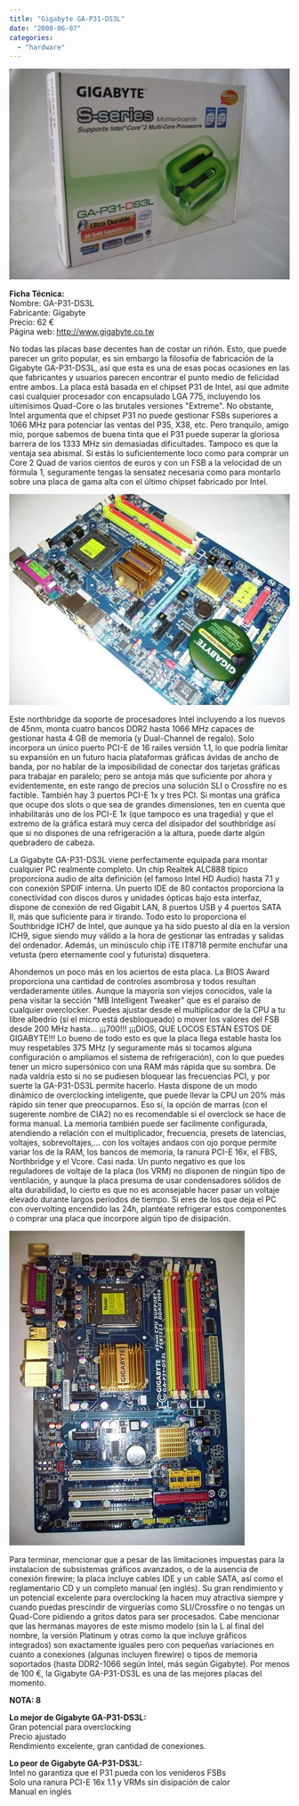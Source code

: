 ```yaml
---
title: "Gigabyte GA-P31-DS3L"
date: "2008-06-07"
categories: 
  - "hardware"
---
```


![](images/p31-ds3l-box.jpg)

**Ficha Técnica:**  
Nombre: GA-P31-DS3L  
Fabricante: Gigabyte  
Precio: 62 €  
Página web: http://www.gigabyte.co.tw

No todas las placas base decentes han de costar un riñón. Esto, que puede parecer un grito popular, es sin embargo la filosofía de fabricación de la Gigabyte GA-P31-DS3L, así que esta es una de esas pocas ocasiones en las que fabricantes y usuarios parecen encontrar el punto medio de felicidad entre ambos. La placa está basada en el chipset P31 de Intel, así que admite casi cualquier procesador con encapsulado LGA 775, incluyendo los ultimísimos Quad-Core o las brutales versiones "Extreme". No obstante, Intel argumenta que el chipset P31 no puede gestionar FSBs superiores a 1066 MHz para potenciar las ventas del P35, X38, etc. Pero tranquilo, amigo mío, porque sabemos de buena tinta que el P31 puede superar la gloriosa barrera de los 1333 MHz sin demasiadas dificultades. Tampoco es que la ventaja sea abismal. Si estás lo suficientemente loco como para comprar un Core 2 Quad de varios cientos de euros y con un FSB a la velocidad de un fórmula 1, seguramente tengas la sensatez necesaria como para montarlo sobre una placa de gama alta con el último chipset fabricado por Intel.

![](images/p31-ds3l.jpg)

Este northbridge da soporte de procesadores Intel incluyendo a los nuevos de 45nm, monta cuatro bancos DDR2 hasta 1066 MHz capaces de gestionar hasta 4 GB de memoria (y Dual-Channel de regalo). Solo incorpora un único puerto PCI-E de 16 railes versión 1.1, lo que podría limitar su expansión en un futuro hacia plataformas gráficas ávidas de ancho de banda, por no hablar de la imposibilidad de conectar dos tarjetas gráficas para trabajar en paralelo; pero se antoja más que suficiente por ahora y evidentemente, en este rango de precios una solución SLI o Crossfire no es factible. También hay 3 puertos PCI-E 1x y tres PCI. Si montas una gráfica que ocupe dos slots o que sea de grandes dimensiones, ten en cuenta que inhabilitarás uno de los PCI-E 1x (que tampoco es una tragedia) y que el extremo de la gráfica estará muy cerca del disipador del southbridge así que si no dispones de una refrigeración a la altura, puede darte algún quebradero de cabeza.

La Gigabyte GA-P31-DS3L viene perfectamente equipada para montar cualquier PC realmente completo. Un chip Realtek ALC888 típico proporciona audio de alta definición (el famoso Intel HD Audio) hasta 7.1 y con conexión SPDIF interna. Un puerto IDE de 80 contactos proporciona la conectividad con discos duros y unidades ópticas bajo esta interfaz, dispone de conexión de red Gigabit LAN, 8 puertos USB y 4 puertos SATA II, más que suficiente para ir tirando. Todo esto lo proporciona el Southbridge ICH7 de Intel, que aunque ya ha sido puesto al día en la version ICH9, sigue siendo muy válido a la hora de gestionar las entradas y salidas del ordenador. Además, un minúsculo chip iTE IT8718 permite enchufar una vetusta (pero eternamente cool y futurista) disquetera.

Ahondemos un poco más en los aciertos de esta placa. La BIOS Award proporciona una cantidad de controles asombrosa y todos resultan verdaderamente útiles. Aunque la mayoría son viejos conocidos, vale la pena visitar la sección "MB Intelligent Tweaker" que es el paraíso de cualquier overclocker. Puedes ajustar desde el multiplicador de la CPU a tu libre albedrío (si el micro está desbloqueado) o mover los valores del FSB desde 200 MHz hasta... ¡¡¡700!!! ¡¡¡DIOS, QUE LOCOS ESTÁN ESTOS DE GIGABYTE!!! Lo bueno de todo esto es que la placa llega estable hasta los muy respetables 375 MHz (y seguramente más si tocamos alguna configuración o ampliamos el sistema de refrigeración), con lo que puedes tener un micro supersónico con una RAM más rápida que su sombra. De nada valdría esto si no se pudiesen bloquear las frecuencias PCI, y por suerte la GA-P31-DS3L permite hacerlo. Hasta dispone de un modo dinámico de overclocking inteligente, que puede llevar la CPU un 20% más rápido sin tener que preocuparnos. Eso sí, la opción de marras (con el sugerente nombre de CIA2) no es recomendable si el overclock se hace de forma manual. La memoria también puede ser facilmente configurada, atendiendo a relación con el multiplicador, frecuencia, presets de latencias, voltajes, sobrevoltajes,... con los voltajes andaos con ojo porque permite variar los de la RAM, los bancos de memoria, la ranura PCI-E 16x, el FBS, Northbridge y el Vcore. Casi nada. Un punto negativo es que los reguladores de voltaje de la placa (los VRM) no disponen de ningún tipo de ventilación, y aunque la placa presuma de usar condensadores sólidos de alta durabilidad, lo cierto es que no es aconsejable hacer pasar un voltaje elevado durante largos períodos de tiempo. Si eres de los que deja el PC con overvolting encendido las 24h, plantéate refrigerar estos componentes o comprar una placa que incorpore algún tipo de disipación.

![](images/p31-ds3l-motherboard.jpg)

Para terminar, mencionar que a pesar de las limitaciones impuestas para la instalacion de subsistemas gráficos avanzados, o de la ausencia de conexión firewire; la placa incluye cables IDE y un cable SATA, así como el reglamentario CD y un completo manual (en inglés). Su gran rendimiento y un potencial excelente para overclocking la hacen muy atractiva siempre y cuando puedas prescindir de virguerías como SLI/Crossfire o no tengas un Quad-Core pidiendo a gritos datos para ser procesados. Cabe mencionar que las hermanas mayores de este mismo modelo (sin la L al final del nombre, la versión Platinum y otras como la que incluye gráficos integrados) son exactamente iguales pero con pequeñas variaciones en cuanto a conexiones (algunas incluyen firewire) o tipos de memoria soportados (hasta DDR2-1066 según Intel, más según Gigabyte). Por menos de 100 €, la Gigabyte GA-P31-DS3L es una de las mejores placas del momento.

**NOTA: 8**

**Lo mejor de Gigabyte GA-P31-DS3L:**  
Gran potencial para overclocking  
Precio ajustado  
Rendimiento excelente, gran cantidad de conexiones.

**Lo peor de Gigabyte GA-P31-DS3L:**  
Intel no garantiza que el P31 pueda con los venideros FSBs  
Solo una ranura PCI-E 16x 1.1 y VRMs sin disipación de calor  
Manual en inglés